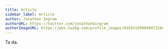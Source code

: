 ```yaml
---
title: Article
sidebar_label: Article
author: Jonathan Ingram
authorURL: https://twitter.com/jonathanbingram
authorImageURL: https://pbs.twimg.com/profile_images/835631099048972288/wd401V5W_400x400.jpg
---
```


Ta da.
